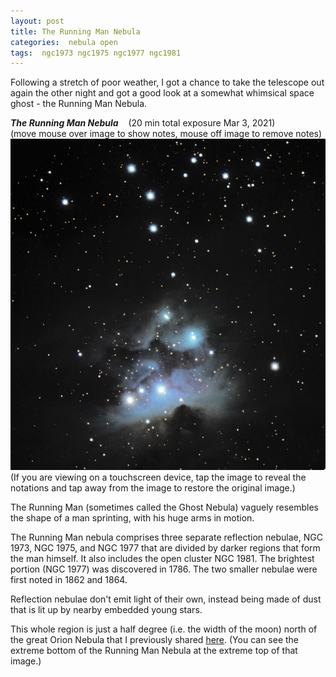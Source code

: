 ```yaml
---
layout: post
title: The Running Man Nebula
categories:  nebula open 
tags:  ngc1973 ngc1975 ngc1977 ngc1981
---
```

Following a stretch of poor weather, I got a chance to take the telescope out again the other night and got a good look at a somewhat whimsical space ghost - the Running Man Nebula.

_**The Running Man Nebula**_  &nbsp;&nbsp; (20 min total exposure Mar 3, 2021)<br>    (move mouse over image to show notes, mouse off image to remove notes)<br>
<img src = "../images/ngc1977+ngc1973+ngc1981+m43_2021-03-03T20_58_24_Stack_16bits_402frames_1206s_bin40pc.jpg"
alt = "Running Man Nebula as viewed by Celestron RASA 8"
onmouseover = "this.src='../images/ngc1977+ngc1973+ngc1981+m43_2021-03-03t20_58_24_stack_16bits_402frames_1206s_bin40pc_notes.jpg'"
onmouseout = "this.src='../images/ngc1977+ngc1973+ngc1981+m43_2021-03-03T20_58_24_Stack_16bits_402frames_1206s_bin40pc.jpg'"
/>
<br>
(If you are viewing on a touchscreen device, tap the image to reveal the notations and tap away from the image to restore the original image.)

The Running Man (sometimes called the Ghost Nebula) vaguely resembles the shape of a man sprinting, with his huge arms in motion.

The Running Man nebula comprises three separate reflection nebulae, NGC 1973, NGC 1975, and NGC 1977 that are divided by darker regions that form the man himself. It also includes the open cluster NGC 1981. The brightest portion (NGC 1977) was discovered in 1786. The two smaller nebulae were first noted in 1862 and 1864.  

Reflection nebulae don't emit light of their own, instead being made of dust that is lit up by nearby embedded young stars.

This whole region is just a half degree (i.e. the width of the moon) north of the great Orion Nebula that I previously shared [here](../Orion-Nebula/index.html). (You can see the extreme bottom of the Running Man Nebula at the extreme top of that image.)